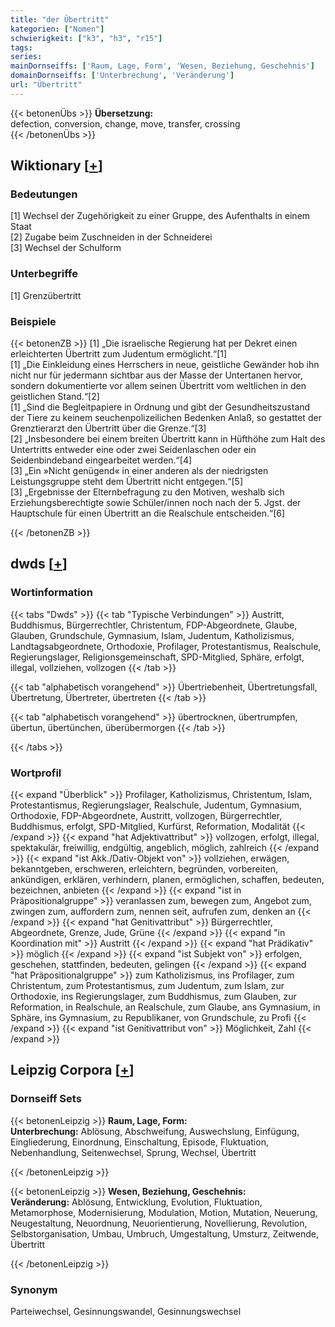 ```yaml
---
title: "der Übertritt"
kategorien: ["Nomen"]
schwierigkeit: ["k3", "h3", "r15"]
tags:
series:
mainDornseiffs: ['Raum, Lage, Form', 'Wesen, Beziehung, Geschehnis']
domainDornseiffs: ['Unterbrechung', 'Veränderung']
url: "Übertritt"
---
```


{{< betonenÜbs >}}
**Übersetzung:**  
defection, conversion, change, move, transfer, crossing  
{{< /betonenÜbs >}}

## Wiktionary [[+](https://de.wiktionary.org/wiki/Übertritt)]

### Bedeutungen
[1] Wechsel der Zugehörigkeit zu einer Gruppe, des Aufenthalts in einem Staat  
[2] Zugabe beim Zuschneiden in der Schneiderei  
[3] Wechsel der Schulform  

### Unterbegriffe
[1] Grenzübertritt  

### Beispiele
{{< betonenZB >}}
[1] „Die israelische Regierung hat per Dekret einen erleichterten Übertritt zum Judentum ermöglicht.“[1]  
[1] „Die Einkleidung eines Herrschers in neue, geistliche Gewänder hob ihn nicht nur für jedermann sichtbar aus der Masse der Untertanen hervor, sondern dokumentierte vor allem seinen Übertritt vom weltlichen in den geistlichen Stand.“[2]  
[1] „Sind die Begleitpapiere in Ordnung und gibt der Gesundheitszustand der Tiere zu keinem seuchenpolizeilichen Bedenken Anlaß, so gestattet der Grenztierarzt den Übertritt über die Grenze.“[3]  
[2] „Insbesondere bei einem breiten Übertritt kann in Hüfthöhe zum Halt des Untertritts entweder eine oder zwei Seidenlaschen oder ein Seidenbindeband eingearbeitet werden.“[4]  
[3] „Ein »Nicht genügend« in einer anderen als der niedrigsten Leistungsgruppe steht dem Übertritt nicht entgegen.“[5]  
[3] „Ergebnisse der Elternbefragung zu den Motiven, weshalb sich Erziehungsberechtigte sowie Schüler/innen noch nach der 5. Jgst. der Hauptschule für einen Übertritt an die Realschule entscheiden.“[6]  

{{< /betonenZB >}}


## dwds [[+](https://www.dwds.de/wb/Übertritt)]

### Wortinformation
{{< tabs "Dwds" >}}
{{< tab "Typische Verbindungen" >}}
Austritt, Buddhismus, Bürgerrechtler, Christentum, FDP-Abgeordnete, Glaube, Glauben, Grundschule, Gymnasium, Islam, Judentum, Katholizismus, Landtagsabgeordnete, Orthodoxie, Profilager, Protestantismus, Realschule, Regierungslager, Religionsgemeinschaft, SPD-Mitglied, Sphäre, erfolgt, illegal, vollziehen, vollzogen
{{< /tab >}}

{{< tab "alphabetisch vorangehend" >}}
Übertriebenheit, Übertretungsfall, Übertretung, Übertreter, übertreten
{{< /tab >}}

{{< tab "alphabetisch vorangehend" >}}
übertrocknen, übertrumpfen, übertun, übertünchen, überübermorgen
{{< /tab >}}

{{< /tabs >}}

### Wortprofil
{{< expand "Überblick" >}} Profilager, Katholizismus, Christentum, Islam, Protestantismus, Regierungslager, Realschule, Judentum, Gymnasium, Orthodoxie, FDP-Abgeordnete, Austritt, vollzogen, Bürgerrechtler, Buddhismus, erfolgt, SPD-Mitglied, Kurfürst, Reformation, Modalität {{< /expand >}}
{{< expand "hat Adjektivattribut" >}} vollzogen, erfolgt, illegal, spektakulär, freiwillig, endgültig, angeblich, möglich, zahlreich {{< /expand >}}
{{< expand "ist Akk./Dativ-Objekt von" >}} vollziehen, erwägen, bekanntgeben, erschweren, erleichtern, begründen, vorbereiten, ankündigen, erklären, verhindern, planen, ermöglichen, schaffen, bedeuten, bezeichnen, anbieten {{< /expand >}}
{{< expand "ist in Präpositionalgruppe" >}} veranlassen zum, bewegen zum, Angebot zum, zwingen zum, auffordern zum, nennen seit, aufrufen zum, denken an {{< /expand >}}
{{< expand "hat Genitivattribut" >}} Bürgerrechtler, Abgeordnete, Grenze, Jude, Grüne {{< /expand >}}
{{< expand "in Koordination mit" >}} Austritt {{< /expand >}}
{{< expand "hat Prädikativ" >}} möglich {{< /expand >}}
{{< expand "ist Subjekt von" >}} erfolgen, geschehen, stattfinden, bedeuten, gelingen {{< /expand >}}
{{< expand "hat Präpositionalgruppe" >}} zum Katholizismus, ins Profilager, zum Christentum, zum Protestantismus, zum Judentum, zum Islam, zur Orthodoxie, ins Regierungslager, zum Buddhismus, zum Glauben, zur Reformation, in Realschule, an Realschule, zum Glaube, ans Gymnasium, in Sphäre, ins Gymnasium, zu Republikaner, von Grundschule, zu Profi {{< /expand >}}
{{< expand "ist Genitivattribut von" >}} Möglichkeit, Zahl {{< /expand >}}

## Leipzig Corpora [[+](https://corpora.uni-leipzig.de/en/res?word=Übertritt&corpusId=deu_newscrawl-public_2018)]

### Dornseiff Sets
{{< betonenLeipzig >}}
**Raum, Lage, Form:**  
**Unterbrechung:** Ablösung, Abschweifung, Auswechslung, Einfügung, Eingliederung, Einordnung, Einschaltung, Episode, Fluktuation, Nebenhandlung, Seitenwechsel, Sprung, Wechsel, Übertritt  

{{< /betonenLeipzig >}}


{{< betonenLeipzig >}}
**Wesen, Beziehung, Geschehnis:**  
**Veränderung:** Ablösung, Entwicklung, Evolution, Fluktuation, Metamorphose, Modernisierung, Modulation, Motion, Mutation, Neuerung, Neugestaltung, Neuordnung, Neuorientierung, Novellierung, Revolution, Selbstorganisation, Umbau, Umbruch, Umgestaltung, Umsturz, Zeitwende, Übertritt  

{{< /betonenLeipzig >}}

### Synonym
Parteiwechsel, Gesinnungswandel, Gesinnungswechsel

